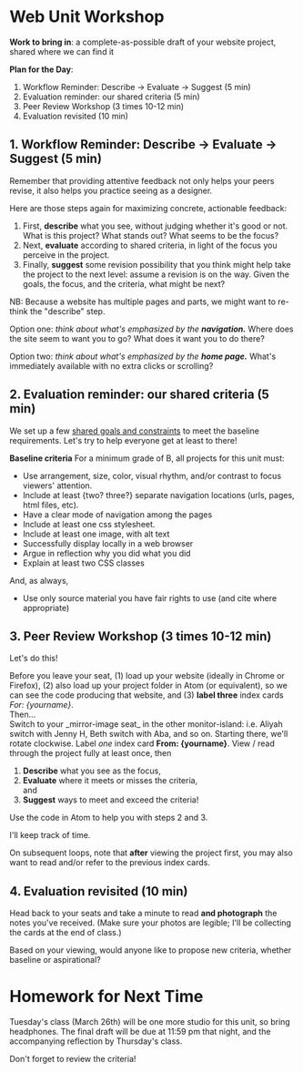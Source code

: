 # Web Unit Workshop

**Work to bring in**: a complete-as-possible draft of your website project, shared where we can find it

**Plan for the Day**:

1. Workflow Reminder: Describe -> Evaluate -> Suggest (5 min)
2. Evaluation reminder: our shared criteria (5 min)
3. Peer Review Workshop (3 times 10-12 min)
4. Evaluation revisited (10 min)

## 1. Workflow Reminder: Describe -> Evaluate -> Suggest (5 min)

<!-- This is the same process as last time, and more people were doing it! Please do try: it helps make your comments more concrete and actionable. It's great to like something, but if you can't say *what* you liked, the creator can't build on that knowledge as effectively... and *you* may not be learning as much as you could by giving that comment. -->

<div class="alert alert-info">
Remember that providing attentive feedback not only helps your peers revise, it also helps you practice seeing as a designer.
</div>

Here are those steps again for maximizing concrete, actionable feedback:
<ol><li> First, <strong>describe</strong> what you see, without judging whether it's good or not. What is this project? What stands out? What seems to be the focus? <!-- Help learn how the eye is drawn. Test whether the audience is getting the main point you want to get across. --></li>
<li>Next, <strong>evaluate</strong> according to shared criteria, in light of the focus you perceive in the project. <!-- This is still a form of description: it's not about "good" or "bad" in the abstract but about where it meets or misses the shared or stated goals. --></li>
<li>Finally, <strong>suggest</strong> some revision possibility that you think might help take the project to the next level: assume a revision is on the way. Given the goals, the focus, and the criteria, what might be next? <!-- Pose this as a suggestion, not a command: and _interpret_ these as suggestions, not commands. --></li>
</ol>

<div class="alert alert-info">
NB: Because a website has multiple pages and parts, we might want to re-think the "describe" step.

Option one: <em>think about what's emphasized by the <strong>navigation.</strong></em> Where does the site seem to want you to go? What does it want you to do there?

Option two: <em>think about what's emphasized by the <strong>home page.</strong></em> What's immediately available with no extra clicks or scrolling?
</div>

<!-- If possible, I'd like to give back your index cards, not from the comments you *received*, but the comments you *gave*. Read them over. Are you doing describe/evaluate/suggest? Or not? If not, strive to level up today. -->


## 2. Evaluation reminder: our shared criteria (5 min)
We set up a few [shared goals and constraints](http://bit.ly/miller2019spring#heading=h.5phhnhe6mju7) to meet the baseline requirements. Let's try to help everyone get at least to there!

**Baseline criteria**
For a minimum grade of B, all projects for this unit must:
* Use arrangement, size, color, visual rhythm, and/or contrast to focus viewers' attention.
* Include at least {two? three?} separate navigation locations (urls, pages, html files, etc).
* Have a clear mode of navigation among the pages
* Include at least one css stylesheet.
* Include at least one image, with alt text
* Successfully display locally in a web browser
* Argue in reflection why you did what you did
* Explain at least two CSS classes

And, as always,
* Use only source material you have fair rights to use (and cite where appropriate)


## 3. Peer Review Workshop (3 times 10-12 min)

Let's do this!
<div class="alert alert-success">
Before you leave your seat, (1) load up your website (ideally in Chrome or Firefox), (2) also load up your project folder in Atom (or equivalent), so we can see the code producing that website, and (3) <strong>label three</strong> index cards <em>For: {yourname}</em>.
</div>
Then...
<div class="alert alert-success">
Switch to your _mirror-image seat_ in the other monitor-island: i.e. Aliyah switch with Jenny H, Beth switch with Aba, and so on. Starting there, we'll rotate clockwise. Label <em>one</em> index card <strong>From: {yourname}</strong>. View / read through the project fully at least once, then
<ol><li><strong>Describe</strong> what you see as the focus,</li> <li><strong>Evaluate</strong> where it meets or misses the criteria,</li> and <li><strong>Suggest</strong> ways to meet and exceed the criteria!</li></ol>
Use the code in Atom to help you with steps 2 and 3.
</div>

I'll keep track of time.

On subsequent loops, note that **after** viewing the project first, you may also want to read and/or refer to the previous index cards.

## 4. Evaluation revisited (10 min)
Head back to your seats and take a minute to read **and photograph** the notes you've received. (Make sure your photos are legible; I'll be collecting the cards at the end of class.)

Based on your viewing, would anyone like to propose new criteria, whether baseline or aspirational?


# Homework for Next Time
Tuesday's class (March 26th) will be one more studio for this unit, so bring headphones. The final draft will be due at 11:59 pm that night, and the accompanying reflection by Thursday's class.

Don't forget to review the criteria!
